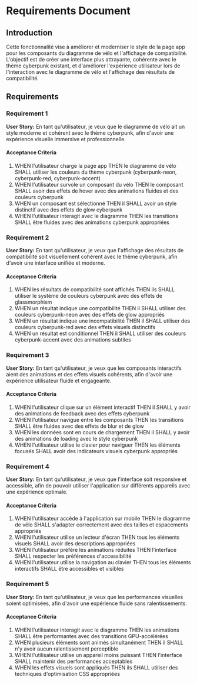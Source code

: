 # Requirements Document

## Introduction

Cette fonctionnalité vise à améliorer et moderniser le style de la page app pour les composants du diagramme de vélo et l'affichage de compatibilité. L'objectif est de créer une interface plus attrayante, cohérente avec le thème cyberpunk existant, et d'améliorer l'expérience utilisateur lors de l'interaction avec le diagramme de vélo et l'affichage des résultats de compatibilité.

## Requirements

### Requirement 1

**User Story:** En tant qu'utilisateur, je veux que le diagramme de vélo ait un style moderne et cohérent avec le thème cyberpunk, afin d'avoir une expérience visuelle immersive et professionnelle.

#### Acceptance Criteria

1. WHEN l'utilisateur charge la page app THEN le diagramme de vélo SHALL utiliser les couleurs du thème cyberpunk (cyberpunk-neon, cyberpunk-red, cyberpunk-accent)
2. WHEN l'utilisateur survole un composant du vélo THEN le composant SHALL avoir des effets de hover avec des animations fluides et des couleurs cyberpunk
3. WHEN un composant est sélectionné THEN il SHALL avoir un style distinctif avec des effets de glow cyberpunk
4. WHEN l'utilisateur interagit avec le diagramme THEN les transitions SHALL être fluides avec des animations cyberpunk appropriées

### Requirement 2

**User Story:** En tant qu'utilisateur, je veux que l'affichage des résultats de compatibilité soit visuellement cohérent avec le thème cyberpunk, afin d'avoir une interface unifiée et moderne.

#### Acceptance Criteria

1. WHEN les résultats de compatibilité sont affichés THEN ils SHALL utiliser le système de couleurs cyberpunk avec des effets de glassmorphism
2. WHEN un résultat indique une compatibilité THEN il SHALL utiliser des couleurs cyberpunk-neon avec des effets de glow appropriés
3. WHEN un résultat indique une incompatibilité THEN il SHALL utiliser des couleurs cyberpunk-red avec des effets visuels distinctifs
4. WHEN un résultat est conditionnel THEN il SHALL utiliser des couleurs cyberpunk-accent avec des animations subtiles

### Requirement 3

**User Story:** En tant qu'utilisateur, je veux que les composants interactifs aient des animations et des effets visuels cohérents, afin d'avoir une expérience utilisateur fluide et engageante.

#### Acceptance Criteria

1. WHEN l'utilisateur clique sur un élément interactif THEN il SHALL y avoir des animations de feedback avec des effets cyberpunk
2. WHEN l'utilisateur navigue entre les composants THEN les transitions SHALL être fluides avec des effets de blur et de glow
3. WHEN les données sont en cours de chargement THEN il SHALL y avoir des animations de loading avec le style cyberpunk
4. WHEN l'utilisateur utilise le clavier pour naviguer THEN les éléments focusés SHALL avoir des indicateurs visuels cyberpunk appropriés

### Requirement 4

**User Story:** En tant qu'utilisateur, je veux que l'interface soit responsive et accessible, afin de pouvoir utiliser l'application sur différents appareils avec une expérience optimale.

#### Acceptance Criteria

1. WHEN l'utilisateur accède à l'application sur mobile THEN le diagramme de vélo SHALL s'adapter correctement avec des tailles et espacements appropriés
2. WHEN l'utilisateur utilise un lecteur d'écran THEN tous les éléments visuels SHALL avoir des descriptions appropriées
3. WHEN l'utilisateur préfère les animations réduites THEN l'interface SHALL respecter les préférences d'accessibilité
4. WHEN l'utilisateur utilise la navigation au clavier THEN tous les éléments interactifs SHALL être accessibles et visibles

### Requirement 5

**User Story:** En tant qu'utilisateur, je veux que les performances visuelles soient optimisées, afin d'avoir une expérience fluide sans ralentissements.

#### Acceptance Criteria

1. WHEN l'utilisateur interagit avec le diagramme THEN les animations SHALL être performantes avec des transitions GPU-accélérées
2. WHEN plusieurs éléments sont animés simultanément THEN il SHALL n'y avoir aucun ralentissement perceptible
3. WHEN l'utilisateur utilise un appareil moins puissant THEN l'interface SHALL maintenir des performances acceptables
4. WHEN les effets visuels sont appliqués THEN ils SHALL utiliser des techniques d'optimisation CSS appropriées
